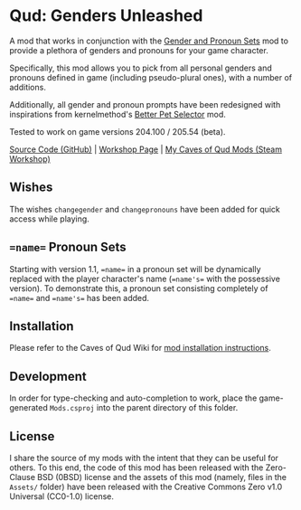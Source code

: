 # Qud: Genders Unleashed

A mod that works in conjunction with the [Gender and Pronoun Sets](https://steamcommunity.com/sharedfiles/filedetails/?id=1735379738) mod to provide a plethora of genders and pronouns for your game character.

Specifically, this mod allows you to pick from all personal genders and pronouns defined in game (including pseudo-plural ones), with a number of additions.

Additionally, all gender and pronoun prompts have been redesigned with inspirations from kernelmethod's [Better Pet Selector](https://steamcommunity.com/sharedfiles/filedetails/?id=3006503292) mod.

Tested to work on game versions 204.100 / 205.54 (beta).

[Source Code (GitHub)](https://github.com/librarianmage/QudGendersUnleashed) \| [Workshop Page](https://steamcommunity.com/sharedfiles/filedetails/?id=2815078000) \| [My Caves of Qud Mods (Steam Workshop)](https://steamcommunity.com/profiles/76561198836298826/myworkshopfiles/?appid=333640)

## Wishes

The wishes `changegender` and `changepronouns` have been added for quick access while playing.

## `=name=` Pronoun Sets

Starting with version 1.1, `=name=` in a pronoun set will be dynamically replaced with the player character's name (`=name's=` with the possessive version). To demonstrate this, a pronoun set consisting completely of `=name=` and `=name's=` has been added.

## Installation

Please refer to the Caves of Qud Wiki for [mod installation instructions](https://wiki.cavesofqud.com/wiki/Modding:Installing_a_mod).

## Development

In order for type-checking and auto-completion to work, place the game-generated `Mods.csproj` into the parent directory of this folder.

## License

I share the source of my mods with the intent that they can be useful for others. To this end, the code of this mod has been released with the Zero-Clause BSD (0BSD) license and the assets of this mod (namely, files in the `Assets/` folder) have been released with the Creative Commons Zero v1.0 Universal (CC0-1.0) license.
